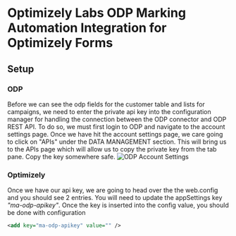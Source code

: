 
# Optimizely Labs ODP Marking Automation Integration for Optimizely Forms
## Setup
### ODP
Before we can see the odp fields for the customer table and lists for campaigns, we need to enter the private api key into the configuration manager for handling the connection between the ODP connector and ODP REST API.
To do so, we must first login to ODP and navigate to the account settings page.  Once we have hit the account settings page, we care going to click on "APIs" under the DATA MANAGEMENT section.  This will bring us to the APIs page which will allow us to copy the private key from the tab pane.
Copy the key somewhere safe.
![ODP Account Settings](https://github.com/optimizely/marketingautomationintegration-odp/blob/main/images/ODP-AccountSettings.png)
### Optimizely
Once we have our api key, we are going to head over the the web.config and you should see 2 entries.  You will need to update the appSettings key *"ma-odp-apikey"*.  Once the key is inserted into the config value, you should be done with configuration
```xml
<add key="ma-odp-apikey" value="" />
```
